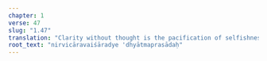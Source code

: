 ```yaml
---
chapter: 1
verse: 47
slug: "1.47"
translation: "Clarity without thought is the pacification of selfishness."
root_text: "nirvicāravaiśāradye 'dhyātmaprasādaḥ"
---
```


